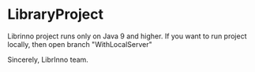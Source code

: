 # LibraryProject

Librinno project runs only on Java 9 and higher.
If you want to run project locally, then open branch "WithLocalServer"

Sincerely, 
LibrInno team.
